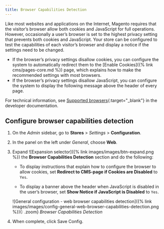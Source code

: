 ```yaml
---
title: Browser Capabilities Detection
---
```


Like most websites and applications on the Internet, Magento requires that the visitor’s browser allow both cookies and JavaScript for full operations. However, occasionally a user’s browser is set to the highest privacy setting that prevents both cookies and JavaScript. Your store can be configured to test the capabilities of each visitor’s browser and display a notice if the settings need to be changed.

- If the browser’s privacy settings disallow cookies, you can configure the system to automatically redirect them to the [Enable Cookies]({% link cms/pages-core.md %}) page, which explains how to make the recommended settings with most browsers.
- If the browser’s privacy settings disallow JavaScript, you can configure the system to display the following message above the header of every page.

For technical information, see [Supported browsers][1]{:target="_blank"} in the developer documentation.

## Configure browser capabilities detection

1. On the _Admin_ sidebar, go to **Stores** > _Settings_ > **Configuration**.

1. In the panel on the left under _General_, choose **Web**.

1. Expand ![Expansion selector]({% link images/images/btn-expand.png %}) the **Browser Capabilities Detection** section and do the following:

   - To display instructions that explain how to configure the browser to allow cookies, set **Redirect to CMS-page if Cookies are Disabled** to `Yes`.

   - To display a banner above the header when JavaScript is disabled in the user’s browser, set **Show Notice if JavaScript is Disabled** to `Yes`.

    ![General configuration - web browser capabilities detection]({% link images/images/config-general-web-browser-capabilities-detection.png %}){: .zoom}
    _Browser Capabilities Detection_

1. When complete, click <span class="btn">Save Config</span>.

[1]: https://devdocs.magento.com/guides/v2.3/install-gde/system-requirements_browsers.html
